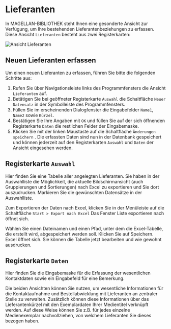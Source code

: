 # Lieferanten 

In MAGELLAN-BIBLIOTHEK steht Ihnen eine gesonderte Ansicht zur Verfügung, um Ihre bestehenden Lieferantenbeziehungen zu erfassen. Diese Ansicht  `Lieferanten` besteht aus  zwei Registerkarten:

![Ansicht `Lieferanten`](/assets/images/bibliothek/lieferanten_verlage01.png)

## Neuen Lieferanten erfassen

Um einen neuen Lieferanten zu erfassen, führen Sie bitte die folgenden Schritte aus:

1. Rufen Sie über Navigationsleiste links des Programmfensters die Ansicht `Lieferanten` auf.
2. Betätigen Sie bei geöffneter Registerkarte `Auswahl` die Schaltfläche `Neuer Datensatz` in der Symbolleiste des Programmfensters.
3. Füllen Sie im erscheinenden Dialogfenster die Eingabefelder `Name1`, `Name2` sowie `Kürzel`.
4. Bestätigen Sie Ihre Angaben mit `OK` und füllen Sie auf der sich öffnenden Registerkarte `Daten` die restlichen Felder der Eingabemaske.
5. Klicken Sie mit der linken Maustaste auf die Schaltfläche `Änderungen speichern` .
Die erfassten Daten sind nun in der Datenbank gespeichert und können jederzeit auf den Registerkarten `Auswahl` und `Daten` der Ansicht eingesehen werden.

## Registerkarte `Auswahl`

Hier finden Sie eine Tabelle aller angelegten Lieferanten. Sie haben in der Auswahlliste die Möglichkeit, die aktuelle Bildschirmansicht (auch Gruppierungen und Sortierungen) nach Excel zu exportieren und Sie dort auszudrucken. Markieren Sie die gewünschten Datensätze in der Auswahlliste.

Zum Exportieren der Daten nach Excel, klicken Sie in der Menüleiste auf die Schaltfläche `Start > Export nach Excel` Das Fenster Liste exportieren nach öffnet sich. 

Wählen Sie einen Dateinamen und einen Pfad, unter dem die Excel-Tabelle, die erstellt wird, abgespeichert werden soll. Klicken Sie auf Speichern. Excel öffnet sich. Sie können die Tabelle jetzt bearbeiten und wie gewohnt ausdrucken.

## Registerkarte `Daten`

Hier finden Sie die Eingabemaske für die Erfassung der wesentlichen Kontaktdaten sowie ein Eingabefeld für eine Bemerkung.

Die beiden Ansichten können Sie nutzen, um wesentliche Informationen für die Kontaktaufnahme und Bestellabwicklung mit Lieferanten an zentraler Stelle zu verwalten. Zusätzlich können diese Informationen über das Lieferantenkürzel mit den Exemplardaten Ihrer Medientitel verknüpft werden. Auf diese Weise können Sie z.B. für jedes einzelne Medienexemplar nachvollziehen, von welchem Lieferanten Sie dieses bezogen haben.

